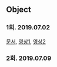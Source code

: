 ## Object

### 1회. 2019.07.02

[문서](https://gitkhs.github.io/khs-study/2019/83/83_1.pdf),
[영상1](https://youtu.be/sWyZUzQW3IM),
[영상2](https://youtu.be/navJTjZlUGk)

### 2회. 2019.07.09